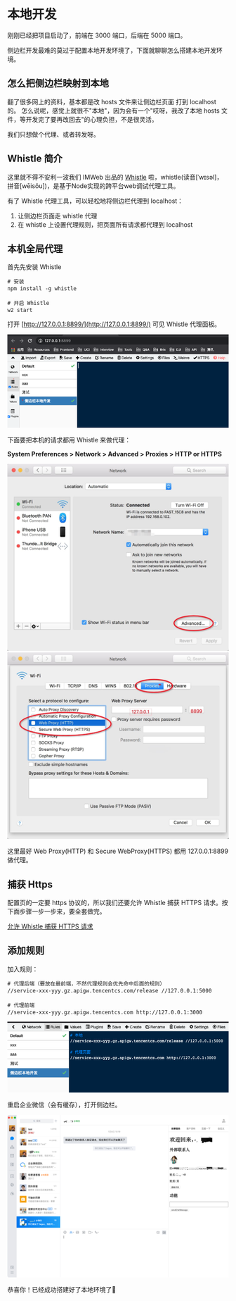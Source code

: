 # 本地开发

刚刚已经把项目启动了，前端在 3000 端口，后端在 5000 端口。

侧边栏开发最难的莫过于配置本地开发环境了，下面就聊聊怎么搭建本地开发环境。

## 怎么把侧边栏映射到本地

翻了很多网上的资料，基本都是改 hosts 文件来让侧边栏页面 打到 localhost 的。
怎么说呢，感觉上就很不"本地"，因为会有一个"哎呀，我改了本地 hosts 文件，等开发完了要再改回去"的心理负担，不是很灵活。

我们只想做个代理、或者转发呀。

## Whistle 简介

这里就不得不安利一波我们 IMWeb 出品的 [Whistle](https://wproxy.org/whistle/) 啦，whistle(读音[ˈwɪsəl]，拼音[wēisǒu])，是基于Node实现的跨平台web调试代理工具。

有了 Whistle 代理工具，可以轻松地将侧边栏代理到 localhost：

1. 让侧边栏页面走 whistle 代理
2. 在 whistle 上设置代理规则，把页面所有请求都代理到 localhost

## 本机全局代理

首先先安装 Whistle

```shell
# 安装
npm install -g whistle

# 开启 Whistle
w2 start
```

打开 [http://127.0.0.1:8899/](http://127.0.0.1:8899/) 可见 Whistle 代理面板。

![](./images/whistle.png)

下面要把本机的请求都用 Whistle 来做代理：

**System Preferences > Network > Advanced > Proxies > HTTP or HTTPS**

![](./images/mac-proxy-1.jpg)
![](./images/mac-proxy-2.jpg)

这里最好 Web Proxy(HTTP) 和 Secure WebProxy(HTTPS) 都用 127.0.0.1:8899 做代理。

## 捕获 Https

配置页的一定要 https 协议的，所以我们还要允许 Whistle 捕获 HTTPS 请求。按下面步骤一步一步来，要全套做完。

[允许 Whistle 捕获 HTTPS 请求](http://wproxy.org/whistle/webui/https.html)

## 添加规则

加入规则：

```
# 代理后端（要放在最前端，不然代理规则会优先命中后面的规则）
//service-xxx-yyy.gz.apigw.tencentcs.com/release //127.0.0.1:5000

# 代理前端
//service-xxx-yyy.gz.apigw.tencentcs.com http://127.0.0.1:3000
```

![](./images/whistle_rules.png)

重启企业微信（会有缓存），打开侧边栏。

![](./images/whistle_results.png)

恭喜你！已经成功搭建好了本地环境了👏
